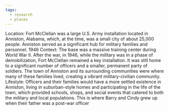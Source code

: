 ```yaml
---
tags:
  - research
  - places
---
```

Location: Fort McClellan was a large U.S. Army installation located in Anniston, Alabama, which, at the time, was a small city of about 25,000 people. Anniston served as a significant hub for military families and personnel.
1946 Context: The base was a massive training center during World War II. After the war, in 1946, while the military was in a phase of demobilization, Fort McClellan remained a key installation. It was still home to a significant number of officers and a smaller, permanent party of soldiers. The town of Anniston and its surrounding communities were where many of these families lived, creating a vibrant military-civilian community.
Lifestyle: Officers and their families would have a more settled existence in Anniston, living in suburban-style homes and participating in the life of the town, which provided schools, shops, and social events that catered to both the military and local populations.
This is where Barry and Cindy grew up when their father was a post-war officer
